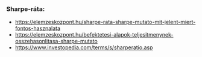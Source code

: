 ### Sharpe-ráta:
* https://elemzeskozpont.hu/sharpe-rata-sharpe-mutato-mit-jelent-miert-fontos-hasznalata
* https://elemzeskozpont.hu/befektetesi-alapok-teljesitmenynek-osszehasonlitasa-sharpe-mutato
* https://www.investopedia.com/terms/s/sharperatio.asp

